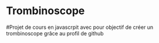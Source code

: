 # Trombinoscope
#Projet de cours en javascrpit avec pour objectif de créer un trombinoscope grâce au profil de github

